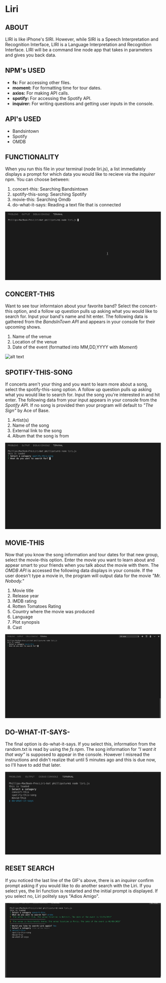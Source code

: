 # Liri #

## ABOUT ##

LIRI is like iPhone's SIRI. However, while SIRI is a Speech Interpretation and Recognition Interface, LIRI is a Language Interpretation and Recognition Interface. LIRI will be a command line node app that takes in parameters and gives you back data.

## NPM's USED ##

* **fs:**           For accessing other files.
* **moment:**       For formatting time for tour dates.
* **axios:**      For making API calls.
* **spotify:**      For accessing the Spotify API.
* **inquirer:**    For writing questions and getting user inputs in the console.

## API's USED ##

* Bandsintown
* Spotify
* OMDB

## FUNCTIONALITY ##

When you run this file in your terminal (node liri.js), a list immediately displays a prompt for which data you would like to recieve via the _inquirer_ npm. You can choose between:

1. concert-this: Searching Bandsintown 
2. spotify-this-song: Searching Spotify
3. movie-this: Searching Omdb
4. do-what-it-says: Reading a text file that is connected 

![alt text](images/liriHome.gif)

## CONCERT-THIS ##

Want to see tour informtaion about your favorite band? Select the concert-this option, and a follow up question pulls up asking what you would like to search for. Input your band's name and hit enter. The following data is gathered from the _BandsInTown API_ and appears in your console for their upcoming shows.

1. Name of the venue
2. Location of the venue
3. Date of the event (formatted into MM,DD,YYYY with _Moment_)

![alt text](images/bands.gif)

## SPOTIFY-THIS-SONG ##

If concerts aren't your thing and you want to learn more about a song, select the spotify-this-song option. A follow up question pulls up asking what you would like to search for. Input the song you're interested in and hit enter. The following data from your input appears in your console from the _Spotify API_. If no song is provided then your program will default to _"The Sign"_ by Ace of Base.

1. Artist(s)
2. Name of the song
3. External link to the song
4. Album that the song is from

![alt text](images/spotify.gif)

## MOVIE-THIS ##

Now that you know the song information and tour dates for that new group, select the movie-this option. Enter the movie you want to learn about and appear smart to your friends when you talk about the movie with them. The _OMDB API_ is accessed the following data displays in your console. If the user doesn't type a movie in, the program will output data for the movie _"Mr. Nobody."_

1. Movie title
2. Release year
3. IMDB rating 
4. Rotten Tomatoes Rating
5. Country where the movie was produced
6. Language 
7. Plot synopsis
8. Cast

![alt text](images/movie.gif)

## DO-WHAT-IT-SAYS- ##

The final option is do-what-it-says. If you select this, information from the random.txt is read by using the _fs npm_. The song information for _"I want it that way"_ is supposed to appear in the console. However I misread the instructions and didn't realize that until 5 minutes ago and this is due now, so I'll have to add that later. 

![alt text](images/doit.gif)

## RESET SEARCH ##

If you noticed the last line of the GIF's above, there is an _inquirer_ confirm prompt asking if you would like to do another search with the Liri. If you select yes, the liri function is restarted and the initial prompt is displayed. If you select no, Liri politely says "Adios Amigo".

![alt text](images/reset.gif)




